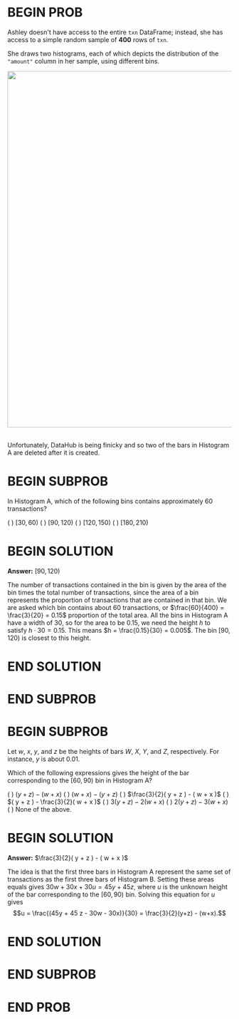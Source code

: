 # BEGIN PROB

Ashley doesn't have access to the entire `txn` DataFrame; instead, she
has access to a simple random sample of **400** rows of `txn`.

She draws two histograms, each of which depicts the distribution of the
`"amount"` column in her sample, using different bins.


<center><img src='../assets/images/fa23-final/hist-final.png' width=800></center>
<br>

Unfortunately, DataHub is being finicky and so two of the bars in
Histogram A are deleted after it is created.

# BEGIN SUBPROB

In Histogram A, which of the following bins contains approximately 60
transactions?

( ) $[30, 60)$
( ) $[90, 120)$
( ) $[120, 150)$
( ) $[180, 210)$

# BEGIN SOLUTION
**Answer:** $[90, 120)$

The number of transactions contained in the bin is given by the area of the bin times the total number of transactions, since the area of a bin represents the proportion of transactions that are contained in that bin. We are asked which bin contains about 60 transactions, or $\frac{60}{400} = \frac{3}{20} = 0.15$ proportion of the total area. All the bins in Histogram A have a width of 30, so for the area to be 0.15, we need the height $h$ to satisfy $h\cdot 30 = 0.15$. This means $h = \frac{0.15}{30} = 0.005$. The bin $[90, 120)$ is closest to this height.


# END SOLUTION

# END SUBPROB



# BEGIN SUBPROB

Let $w$, $x$, $y$, and $z$ be the heights of bars $W$, $X$, $Y$, and
$Z$, respectively. For instance, $y$ is about 0.01.

Which of the following expressions gives the height of the bar
corresponding to the $[60, 90)$ bin in Histogram A?

( ) $( y + z ) - ( w + x )$
( ) $( w + x ) - ( y + z )$
( ) $\frac{3}{2}( y + z ) - ( w + x )$
( ) $( y + z ) - \frac{3}{2}( w + x )$
( ) $3( y + z ) - 2( w + x )$
( ) $2( y + z ) - 3( w + x )$
( ) None of the above.

# BEGIN SOLUTION
**Answer:** $\frac{3}{2}( y + z ) - ( w + x )$

The idea is that the first three bars  in Histogram A represent the same set of transactions as the first three bars of Histogram B. Setting these areas equals gives $30w+30x+30u= 45y+45z$, where $u$ is the unknown height of the bar corresponding to the $[60, 90)$ bin. Solving this equation for $u$ gives
$$u = \frac{(45y + 45 z - 30w - 30x)}{30} = \frac{3}{2}(y+z) - (w+x).$$


# END SOLUTION

# END SUBPROB

# END PROB